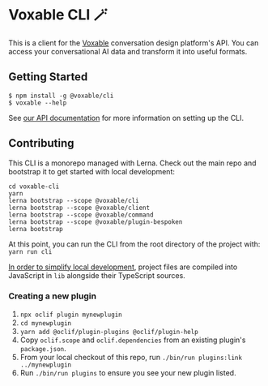 # Voxable CLI 🪄

This is a client for the [Voxable](https://voxable.io) conversation design platform&#39;s API. You can access your conversational AI data and transform it into useful formats.

## Getting Started

```sh-session
$ npm install -g @voxable/cli
$ voxable --help
```

See [our API documentation](http://help.voxable.io/en/articles/5231902-using-the-voxable-api) for more information on setting up the CLI.

## Contributing

This CLI is a monorepo managed with Lerna. Check out the main repo and bootstrap it to get started with local development:

```console
cd voxable-cli
yarn
lerna bootstrap --scope @voxable/cli
lerna bootstrap --scope @voxable/client
lerna bootstrap --scope @voxable/command
lerna bootstrap --scope @voxable/plugin-bespoken
lerna bootstrap
```

At this point, you can run the CLI from the root directory of the project with: `yarn run cli`

[In order to simplify local development](https://github.com/microsoft/TypeScript/issues/21423#issuecomment-706719739), project files are compiled into JavaScript in `lib` alongside their TypeScript sources.

### Creating a new plugin

1. `npx oclif plugin mynewplugin`
2. `cd mynewplugin`
3. `yarn add @oclif/plugin-plugins @oclif/plugin-help`
4. Copy `oclif.scope` and `oclif.dependencies` from an existing plugin's `package.json`.
5. From your local checkout of this repo, run `./bin/run plugins:link ../mynewplugin`
6. Run `./bin/run plugins` to ensure you see your new plugin listed.
